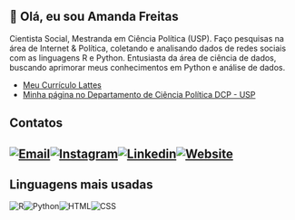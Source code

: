 ## 👋 Olá, eu sou Amanda Freitas
Cientista Social, Mestranda em Ciência Política (USP).
Faço pesquisas na área de Internet & Política, coletando e analisando dados de redes sociais com as linguagens R e Python.
Entusiasta da área de ciência de dados, buscando aprimorar meus conhecimentos em Python e análise de dados.

- [Meu Currículo Lattes](http://lattes.cnpq.br/1148124654034566)
- [Minha página no Departamento de Ciência Política DCP - USP](https://dcp.fflch.usp.br/amanda-freitas-carnaiba)

## Contatos
[![Email](https://img.shields.io/badge/Gmail-D14836?style=for-the-badge&logo=gmail&logoColor=white)](mailto:freitas.amanda@usp.br)[![Instagram](https://img.shields.io/badge/Instagram-E4405F?style=for-the-badge&logo=instagram&logoColor=white)](https://www.instagram.com/mandyfreitas19/)[![Linkedin](https://img.shields.io/badge/LinkedIn-0077B5?style=for-the-badge&logo=linkedin&logoColor=white)](https://www.linkedin.com/in/freitas-amanda/)[![Website](https://img.shields.io/badge/website-000000?style=for-the-badge&logo=About.me&logoColor=white)](https://freitasamanda.github.io)
---
## Linguagens mais usadas
![R](https://img.shields.io/badge/R-276DC3?style=for-the-badge&logo=r&logoColor=white)![Python](https://img.shields.io/badge/Python-14354C?style=for-the-badge&logo=python&logoColor=white)![HTML](https://img.shields.io/badge/HTML5-E34F26?style=for-the-badge&logo=html5&logoColor=white)![CSS](https://img.shields.io/badge/CSS3-1572B6?style=for-the-badge&logo=css3&logoColor=white)


